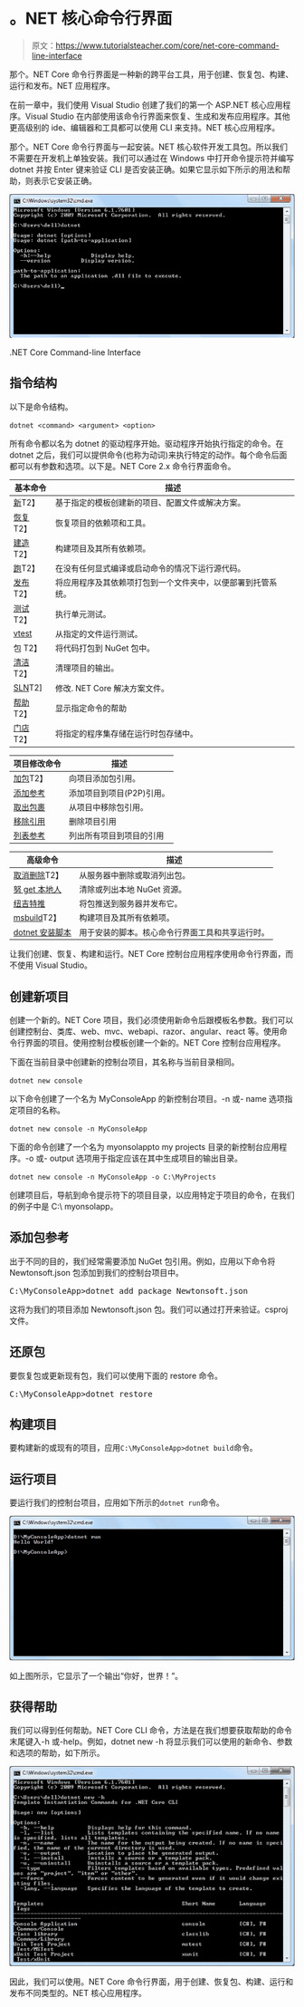 # 。NET 核心命令行界面

> 原文：<https://www.tutorialsteacher.com/core/net-core-command-line-interface>

那个。NET Core 命令行界面是一种新的跨平台工具，用于创建、恢复包、构建、运行和发布。NET 应用程序。

在前一章中，我们使用 Visual Studio 创建了我们的第一个 ASP.NET 核心应用程序。Visual Studio 在内部使用该命令行界面来恢复、生成和发布应用程序。其他更高级别的 ide、编辑器和工具都可以使用 CLI 来支持。NET 核心应用程序。

那个。NET Core 命令行界面与一起安装。NET 核心软件开发工具包。所以我们不需要在开发机上单独安装。我们可以通过在 Windows 中打开命令提示符并编写 dotnet 并按 Enter 键来验证 CLI 是否安装正确。如果它显示如下所示的用法和帮助，则表示它安装正确。

[![](img/605428be8e5fe2d76cc53428315a06bc.png)](../../Content/images/core/dotnet-cli.png)

.NET Core Command-line Interface



## 指令结构

以下是命令结构。

`dotnet <command> <argument> <option>`

所有命令都以名为 dotnet 的驱动程序开始。驱动程序开始执行指定的命令。在 dotnet 之后，我们可以提供命令(也称为动词)来执行特定的动作。每个命令后面都可以有参数和选项。以下是。NET Core 2.x 命令行界面命令。

| 基本命令 | 描述 |
| --- | --- |
| [新](https://docs.microsoft.com/en-us/dotnet/core/tools/dotnet-new)T2】 | 基于指定的模板创建新的项目、配置文件或解决方案。 |
| [恢复](https://docs.microsoft.com/en-us/dotnet/core/tools/dotnet-restore)T2】 | 恢复项目的依赖项和工具。 |
| [建造](https://docs.microsoft.com/en-us/dotnet/core/tools/dotnet-build)T2】 | 构建项目及其所有依赖项。 |
| [跑](https://docs.microsoft.com/en-us/dotnet/core/tools/dotnet-run)T2】 | 在没有任何显式编译或启动命令的情况下运行源代码。 |
| [发布](https://docs.microsoft.com/en-us/dotnet/core/tools/dotnet-publish)T2】 | 将应用程序及其依赖项打包到一个文件夹中，以便部署到托管系统。 |
| [测试](https://docs.microsoft.com/en-us/dotnet/core/tools/dotnet-test)T2】 | 执行单元测试。 |
| [vtest](https://docs.microsoft.com/en-us/dotnet/core/tools/dotnet-vstest) | 从指定的文件运行测试。 |
| 包 T2】 | 将代码打包到 NuGet 包中。 |
| [清洁](https://docs.microsoft.com/en-us/dotnet/core/tools/dotnet-clean)T2】 | 清理项目的输出。 |
| [SLN](https://docs.microsoft.com/en-us/dotnet/core/tools/dotnet-sln)T2] | 修改. NET Core 解决方案文件。 |
| [帮助](https://docs.microsoft.com/en-us/dotnet/core/tools/dotnet-help)T2】 | 显示指定命令的帮助 |
| [门店](https://docs.microsoft.com/en-us/dotnet/core/tools/dotnet-store)T2】 | 将指定的程序集存储在运行时包存储中。 |

| 项目修改命令 | 描述 |
| --- | --- |
| [加包](https://docs.microsoft.com/en-us/dotnet/core/tools/dotnet-add-package)T2】 | 向项目添加包引用。 |
| [添加参考](https://docs.microsoft.com/en-us/dotnet/core/tools/dotnet-add-reference) | 添加项目到项目(P2P)引用。 |
| [取出包裹](https://docs.microsoft.com/en-us/dotnet/core/tools/dotnet-remove-package) | 从项目中移除包引用。 |
| [移除引用](https://docs.microsoft.com/en-us/dotnet/core/tools/dotnet-remove-reference) | 删除项目引用 |
| [列表参考](https://docs.microsoft.com/en-us/dotnet/core/tools/dotnet-list-reference) | 列出所有项目到项目的引用 |

| 高级命令 | 描述 |
| --- | --- |
| [取消删除](https://docs.microsoft.com/en-us/dotnet/core/tools/dotnet-nuget-delete)T2】 | 从服务器中删除或取消列出包。 |
| [努 get 本地人](https://docs.microsoft.com/en-us/dotnet/core/tools/dotnet-nuget-locals) | 清除或列出本地 NuGet 资源。 |
| [纽吉特推](https://docs.microsoft.com/en-us/dotnet/core/tools/dotnet-nuget-push) | 将包推送到服务器并发布它。 |
| [msbuild](https://docs.microsoft.com/en-us/dotnet/core/tools/dotnet-msbuild)T2】 | 构建项目及其所有依赖项。 |
| [dotnet 安装脚本](https://docs.microsoft.com/en-us/dotnet/core/tools/dotnet-install-script) | 用于安装的脚本。核心命令行界面工具和共享运行时。 |

让我们创建、恢复、构建和运行。NET Core 控制台应用程序使用命令行界面，而不使用 Visual Studio。

## 创建新项目

创建一个新的。NET Core 项目，我们必须使用新命令后跟模板名参数。我们可以创建控制台、类库、web、mvc、webapi、razor、angular、react 等。使用命令行界面的项目。使用控制台模板创建一个新的。NET Core 控制台应用程序。

下面在当前目录中创建新的控制台项目，其名称与当前目录相同。

`dotnet new console`

以下命令创建了一个名为 MyConsoleApp 的新控制台项目。-n 或- name 选项指定项目的名称。

`dotnet new console -n MyConsoleApp`

下面的命令创建了一个名为 myonsolappto my projects 目录的新控制台应用程序。-o 或- output 选项用于指定应该在其中生成项目的输出目录。

`dotnet new console -n MyConsoleApp -o C:\MyProjects`

创建项目后，导航到命令提示符下的项目目录，以应用特定于项目的命令，在我们的例子中是 C:\ myonsolapp。

## 添加包参考

出于不同的目的，我们经常需要添加 NuGet 包引用。例如，应用以下命令将 Newtonsoft.json 包添加到我们的控制台项目中。

<samp>C:\MyConsoleApp>dotnet add package Newtonsoft.json</samp>

这将为我们的项目添加 Newtonsoft.json 包。我们可以通过打开来验证。csproj 文件。

## 还原包

要恢复包或更新现有包，我们可以使用下面的 restore 命令。

<samp>C:\MyConsoleApp>dotnet restore</samp>

## 构建项目

要构建新的或现有的项目，应用`C:\MyConsoleApp>dotnet build`命令。

## 运行项目

要运行我们的控制台项目，应用如下所示的`dotnet run`命令。

[![](img/190432c02729e9ff6f86e2bede3da09d.png)](../../Content/images/core/dotnet-run.png)

如上图所示，它显示了一个输出“你好，世界！”。

## 获得帮助

我们可以得到任何帮助。NET Core CLI 命令，方法是在我们想要获取帮助的命令末尾键入-h 或-help。例如，dotnet new -h 将显示我们可以使用的新命令、参数和选项的帮助，如下所示。

[![](img/a5d68d867b5b1f810e49b7636b8148b6.png)](../../Content/images/core/dotnet-help.png)

因此，我们可以使用。NET Core 命令行界面，用于创建、恢复包、构建、运行和发布不同类型的。NET 核心应用程序。